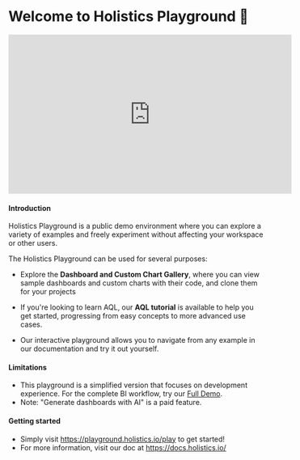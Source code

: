   #  Welcome to Holistics Playground 🚀


<iframe width="560" height="315" src="https://www.youtube.com/embed/bYlmNC-HTps?si=oXGYEg9Pt5xBroIh" title="YouTube video player" frameborder="0" allow="accelerometer; autoplay; clipboard-write; encrypted-media; gyroscope; picture-in-picture; web-share" referrerpolicy="strict-origin-when-cross-origin" allowfullscreen></iframe>
<br/>

#### Introduction 
Holistics Playground is a public demo environment where you can explore a variety of examples and freely experiment without affecting your workspace or other users.

The Holistics Playground can be used for several purposes:

- Explore the **Dashboard and Custom Chart Gallery**, where you can view sample dashboards and custom charts with their code, and clone them for your projects

- If you're looking to learn AQL, our **AQL tutorial** is available to help you get started, progressing from easy concepts to more advanced use cases.

- Our interactive playground allows you to navigate from any example in our documentation and try it out yourself.

#### Limitations
- This playground is a simplified version that focuses on development experience. For the complete BI workflow, try our [Full Demo](http://r.holistics.io/public-demo).
- Note: "Generate dashboards with AI" is a paid feature. 

#### Getting started
- Simply visit https://playground.holistics.io/play to get started!
- For more information, visit our doc at https://docs.holistics.io/